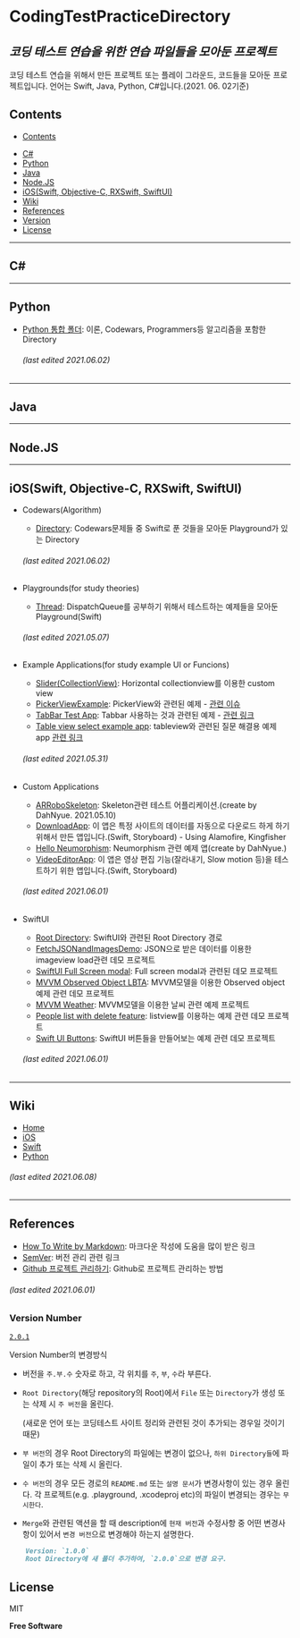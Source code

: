 CodingTestPracticeDirectory
===========================
_코딩 테스트 연습을 위한 연습 파일들을 모아둔 프로젝트_
------------------------------------------


코딩 테스트 연습을 위해서 만든 프로젝트 또는 플레이 그라운드, 코드들을 모아둔 프로젝트입니다.
언어는 Swift, Java, Python, C#입니다.(2021. 06. 02기준)

## Contents
* [Contents](/../..#contents)
<!--
* [Codewars](/../..#codewars)
-->
* [C#](/../..#c)
* [Python](/../..#python)
* [Java](/../..#java)
* [Node.JS](/../..#nodejs)
* [iOS(Swift, Objective-C, RXSwift, SwiftUI)](/../..#iosswift-objective-c-rxswift-swiftui)
* [Wiki](/../..#wiki)
* [References](/../..#references)
* [Version](/../..#version-number)
* [License](/../..#license)

<!--
-------------------------------------------------
## Codewars

  ###### (last edited 2021.05.10)
-->

-------------------------------------------------
## C#

-------------------------------------------------
## Python
* [Python 통합 폴더](/Python): 이론, Codewars, Programmers등 알고리즘을 포함한 Directory
  ###### (last edited 2021.06.02)

-------------------------------------------------
## Java

-------------------------------------------------
## Node.JS

-------------------------------------------------
## iOS(Swift, Objective-C, RXSwift, SwiftUI)
* Codewars(Algorithm)
  - [Directory](/SwiftExamples/Codewars): Codewars문제들 중 Swift로 푼 것들을 모아둔 Playground가 있는 Directory
  ###### (last edited 2021.06.02)

* Playgrounds(for study theories)
  - [Thread](/SwiftExamples/SwiftThreadExample): DispatchQueue를 공부하기 위해서 테스트하는 예제들을 모아둔 Playground(Swift)
  ###### (last edited 2021.05.07)

* Example Applications(for study example UI or Funcions)
  - [Slider(CollectionView)](/SwiftExamples/Examples/CardSlideExampleApp): Horizontal collectionview를 이용한 custom view
  - [PickerViewExample](/SwiftExamples/Examples/PickerViewExample): PickerView와 관련된 예제 - [관련 이슈](https://github.com/pjh6954/CodingTestPracticeDirectory/issues/7#issuecomment-849411599)
  - [TabBar Test App](/SwiftExamples/Examples/TabBarTestApp): Tabbar 사용하는 것과 관련된 예제 - [관련 링크](https://iphonedev.co.kr/iOSDevQnA/178653#0)
  - [Table view select example app](/SwiftExamples/Examples/tableviewSelectExample): tableview와 관련된 질문 해결용 예제 app [관련 링크](https://iphonedev.co.kr/iOSDevQnA/178967#0)
  ###### (last edited 2021.05.31)

* Custom Applications
  - [ARRoboSkeleton](/App/ARRoboSkeleton/ARRoboSkeleton): Skeleton관련 테스트 어플리케이션.(create by DahNyue. 2021.05.10)
  - [DownloadApp](/App/FileDownloader/DownloadApp): 이 앱은 특정 사이트의 데이터를 자동으로 다운로드 하게 하기 위해서 만든 앱입니다.(Swift, Storyboard) - Using Alamofire, Kingfisher
  - [Hello Neumorphism](/App/HelloNeumorphism): Neumorphism 관련 예제 앱(create by DahNyue.)
  - [VideoEditorApp](/App/VideoEditorApp/VideoEditorApp): 이 앱은 영상 편집 기능(잘라내기, Slow motion 등)을 테스트하기 위한 앱입니다.(Swift, Storyboard)
  ###### (last edited 2021.06.01)
  
* SwiftUI
  - [Root Directory](/SwiftUI): SwiftUI와 관련된 Root Directory 경로
  - [FetchJSONandImagesDemo](/SwiftUI/Examples/FetchJSONandImagesDemo): JSON으로 받은 데이터를 이용한 imageview load관련 데모 프로젝트
  - [SwiftUI Full Screen modal](/SwiftUI/Examples/FullScreenModal): Full screen modal과 관련된 데모 프로젝트
  - [MVVM Observed Object LBTA](/SwiftUI/Examples/MVVMObservedObjectsLBTA): MVVM모델을 이용한 Observed object 예제 관련 데모 프로젝트
  - [MVVM Weather](/SwiftUI/Examples/MVVMWeather): MVVM모델을 이용한 날씨 관련 예제 프로젝트
  - [People list with delete feature](/SwiftUI/Examples/PeopleListWithDeleteFeature): listview를 이용하는 예제 관련 데모 프로젝트
  - [Swift UI Buttons](/SwiftUI/Examples/SwiftUIButtons): SwiftUI 버튼들을 만들어보는 예제 관련 데모 프로젝트
  ###### (last edited 2021.06.01)


-------------------------------------------------
## Wiki
* [Home](/wiki)
* [iOS](/wiki/iOS)
* [Swift](/wiki/SWIFT)
* [Python](/wiki/Python)
###### (last edited 2021.06.08)

-------------------------------------------------
## References
* [How To Write by Markdown](https://gist.github.com/ihoneymon/652be052a0727ad59601): 마크다운 작성에 도움을 많이 받은 링크 
* [SemVer](http://semver.org/): 버전 관리 관련 링크
* [Github 프로젝트 관리하기](https://cheese10yun.github.io/github-project-part3/): Github로 프로젝트 관리하는 방법
###### (last edited 2021.06.01)



### Version Number
[`2.0.1`](/VersionUpdateHistory)

Version Number의 변경방식 
- 버전을 `주.부.수` 숫자로 하고, 각 위치를 `주`, `부`, `수`라 부른다.
- `Root Directory`(해당 repository의 Root)에서 `File` 또는 `Directory`가 생성 또는 삭제 시 `주 버전`을 올린다.

    (새로운 언어 또는 코딩테스트 사이트 정리와 관련된 것이 추가되는 경우일 것이기 때문)
- `부 버전`의 경우 Root Directory의 파일에는 변경이 없으나, `하위 Directory들`에 파일이 추가 또는 삭제 시 올린다.
- `수 버전`의 경우 모든 경로의 `README.md` 또는 `설명 문서`가 변경사항이 있는 경우 올린다. 각 프로젝트(e.g. .playground, .xcodeproj etc)의 파일이 변경되는 경우는 `무시한다`.
- `Merge`와 관련된 액션을 할 때 description에 `현재 버전`과 수정사항 중 어떤 변경사항이 있어서 `변경 버전`으로 변경해야 하는지 설명한다.
```markdown
    Version: `1.0.0`
    Root Directory에 새 폴더 추가하여, `2.0.0`으로 변경 요구.
```


## License

MIT

**Free Software**
